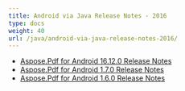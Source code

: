 ```yaml
---
title: Android via Java Release Notes - 2016
type: docs
weight: 40
url: /java/android-via-java-release-notes-2016/
---
```


- [Aspose.Pdf for Android 16.12.0 Release Notes](/pdf/java/aspose-pdf-for-android-16-12-0-release-notes/)
- [Aspose.Pdf for Android 1.7.0 Release Notes](/pdf/java/aspose-pdf-for-android-1-7-0-release-notes/)
- [Aspose.Pdf for Android 1.6.0 Release Notes](/pdf/java/aspose-pdf-for-android-1-6-0-release-notes/)
